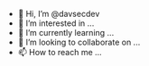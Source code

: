 - 👋 Hi, I’m @davsecdev
- 👀 I’m interested in ...
- 🌱 I’m currently learning ...
- 💞️ I’m looking to collaborate on ...
- 📫 How to reach me ...

<!---
davsecdev/davsecdev is a ✨ special ✨ repository because its `README.md` (this file) appears on your GitHub profile.
You can click the Preview link to take a look at your changes.
--->
